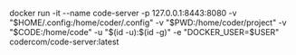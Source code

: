 docker run -it --name code-server -p 127.0.0.1:8443:8080 -v "$HOME/.config:/home/coder/.config" -v "$PWD:/home/coder/project" -v "$CODE:/home/code" -u "$(id -u):$(id -g)" -e "DOCKER_USER=$USER" codercom/code-server:latest 
